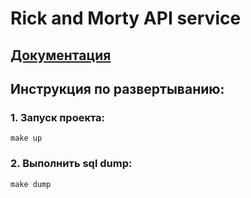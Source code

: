 # Rick and Morty API service

## [Документация](https://rickandmortyapi.com/documentation/#rest)

## Инструкция по развертыванию: 

### 1. Запуск проекта:
```shell
make up
```

### 2. Выполнить sql dump:
```shell
make dump
```
